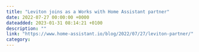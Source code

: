 ```yaml
---
title: "Leviton joins as a Works with Home Assistant partner"
date: 2022-07-27 00:00:00 +0000
dateadded: 2023-01-31 08:14:21 +0100
description: ""
link: "https://www.home-assistant.io/blog/2022/07/27/leviton-partner/"
category:
---
```

